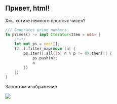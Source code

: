 ## Привет, html!

Хм.. хотите немного простых чисел?

```rust
/// Generates prime numbers
fn primes() -> impl Iterator<Item = u64> {
    /*~*/
    let mut ps = vec![];
    (2..).filter_map(move |n| {
        ps.iter().all(|p| n % p != 0).then(|| {
            ps.push(n);
            n
        })
    })
}
```

Запостим изображение

![](post.jpg)
